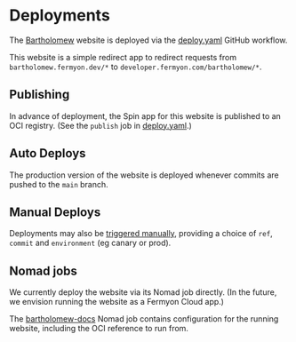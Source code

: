 # Deployments

The [Bartholomew](https://bartholomew.fermyon.dev) website is deployed via the [deploy.yaml](../.github/workflows/deploy.yml) GitHub workflow.

This website is a simple redirect app to redirect requests from `bartholomew.fermyon.dev/*` to `developer.fermyon.com/bartholomew/*`.

## Publishing

In advance of deployment, the Spin app for this website is published to an OCI registry.  (See the `publish` job in [deploy.yaml](../.github/workflows/deploy.yml).)

## Auto Deploys

The production version of the website is deployed whenever commits are pushed to the `main` branch.

## Manual Deploys

Deployments may also be [triggered manually](https://github.com/fermyon/bartholomew/actions/workflows/deploy.yml), providing a choice of `ref`, `commit` and `environment` (eg canary or prod).

## Nomad jobs

We currently deploy the website via its Nomad job directly. (In the future, we envision running the website as a Fermyon Cloud app.)

The [bartholomew-docs](./bartholomew-docs.nomad) Nomad job contains configuration for the running website, including the OCI reference to run from.
